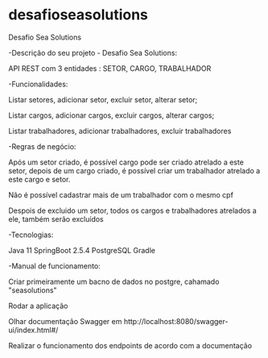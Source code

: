 # desafioseasolutions
Desafio Sea Solutions


-Descrição do seu projeto - Desafio Sea Solutions:

API REST com 3 entidades : SETOR, CARGO, TRABALHADOR

-Funcionalidades:

Listar setores, adicionar setor, excluir setor, alterar setor;

Listar cargos, adicionar cargos, excluir cargos, alterar cargos;

Listar trabalhadores, adicionar trabalhadores, excluir trabalhadores

-Regras de negócio:

Após um setor criado, é possível cargo pode ser criado atrelado a este setor, depois de um cargo criado, é possível criar um trabalhador atrelado a este cargo e setor.

Não é possível cadastrar mais de um trabalhador com o mesmo cpf

Despois de excluido um setor, todos os cargos e trabalhadores atrelados a ele, também serão excluídos

-Tecnologias:

Java 11
SpringBoot 2.5.4
PostgreSQL
Gradle

-Manual de funcionamento:

Criar primeiramente um bacno de dados no postgre, cahamado "seasolutions"

Rodar a aplicação

Olhar documentação Swagger em http://localhost:8080/swagger-ui/index.html#/

Realizar o funcionamento dos endpoints de acordo com a documentação






